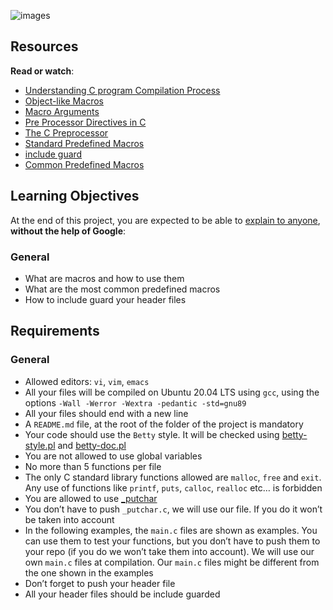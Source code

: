 ![images](https://user-images.githubusercontent.com/90220978/155237143-3e8e678a-8011-424c-a506-cd42ed7833ac.png)

  <h2>Resources</h2>

<p><strong>Read or watch</strong>:</p>

<ul>
<li><a href="https://www.youtube.com/watch?v=VDslRumKvRA" title="Understanding C program Compilation Process" target="_blank">Understanding C program Compilation Process</a> </li>
<li><a href="https://gcc.gnu.org/onlinedocs/gcc-5.1.0/cpp/Object-like-Macros.html#Object-like-Macros" title="Object-like Macros" target="_blank">Object-like Macros</a> </li>
<li><a href="https://gcc.gnu.org/onlinedocs/gcc-5.1.0/cpp/Macro-Arguments.html#Macro-Arguments" title="Macro Arguments" target="_blank">Macro Arguments</a> </li>
<li><a href="https://www.youtube.com/watch?v=X6HiYbY3Uak" title="Pre Processor Directives in C" target="_blank">Pre Processor Directives in C</a> </li>
<li><a href="https://www.cprogramming.com/tutorial/cpreprocessor.html" title="The C Preprocessor" target="_blank">The C Preprocessor</a> </li>
<li><a href="https://gcc.gnu.org/onlinedocs/gcc-5.1.0/cpp/Standard-Predefined-Macros.html#Standard-Predefined-Macros" title="Standard Predefined Macros" target="_blank">Standard Predefined Macros</a> </li>
<li><a href="https://en.wikipedia.org/wiki/Include_guard" title="include guard" target="_blank">include guard</a> </li>
<li><a href="https://gcc.gnu.org/onlinedocs/gcc-5.1.0/cpp/Common-Predefined-Macros.html#Common-Predefined-Macros" title="Common Predefined Macros" target="_blank">Common Predefined Macros</a> </li>
</ul>

<h2>Learning Objectives</h2>

<p>At the end of this project, you are expected to be able to <a href="https://fs.blog/feynman-learning-technique/" title="explain to anyone" target="_blank">explain to anyone</a>, <strong>without the help of Google</strong>:</p>

<h3>General</h3>

<ul>
<li>What are macros and how to use them</li>
<li>What are the most common predefined macros</li>
<li>How to include guard your header files</li>
</ul>

<h2>Requirements</h2>

<h3>General</h3>

<ul>
<li>Allowed editors: <code>vi</code>, <code>vim</code>, <code>emacs</code></li>
<li>All your files will be compiled on Ubuntu 20.04 LTS using <code>gcc</code>, using the options <code>-Wall -Werror -Wextra -pedantic -std=gnu89</code></li>
<li>All your files should end with a new line</li>
<li>A <code>README.md</code> file, at the root of the folder of the project is mandatory</li>
<li>Your code should use the <code>Betty</code> style. It will be checked using <a href="https://github.com/holbertonschool/Betty/blob/master/betty-style.pl" title="betty-style.pl" target="_blank">betty-style.pl</a> and <a href="https://github.com/holbertonschool/Betty/blob/master/betty-doc.pl" title="betty-doc.pl" target="_blank">betty-doc.pl</a></li>
<li>You are not allowed to use global variables</li>
<li>No more than 5 functions per file</li>
<li>The only C standard library functions allowed are <code>malloc</code>, <code>free</code> and <code>exit</code>. Any use of functions like <code>printf</code>, <code>puts</code>, <code>calloc</code>, <code>realloc</code> etc… is forbidden</li>
<li>You are allowed to use <a href="https://github.com/holbertonschool/_putchar.c/blob/master/_putchar.c" title="_putchar" target="_blank">_putchar</a></li>
<li>You don’t have to push <code>_putchar.c</code>, we will use our file. If you do it won’t be taken into account</li>
<li>In the following examples, the <code>main.c</code> files are shown as examples. You can use them to test your functions, but you don’t have to push them to your repo (if you do we won’t take them into account). We will use our own <code>main.c</code> files at compilation. Our <code>main.c</code> files might be different from the one shown in the examples</li>
<li>Don’t forget to push your header file</li>
<li>All your header files should be include guarded</li>
</ul>

</div>
